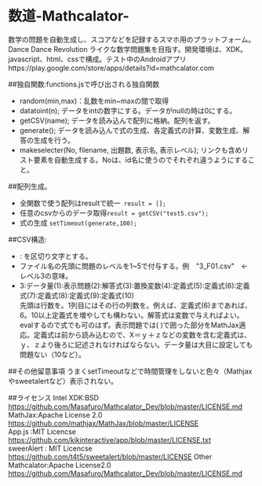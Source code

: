 数道-Mathcalator-
==========================================

数学の問題を自動生成し、スコアなどを記録するスマホ用のプラットフォーム。Dance Dance Revolution ライクな数学問題集を目指す。開発環境は、XDK。javascript、html、cssで構成。テスト中のAndroidアプリhttps://play.google.com/store/apps/details?id=mathcalator.com  

##独自関数:functions.jsで呼び出される独自関数  
* random(min,max)：乱数をmin~maxの間で取得
* datatoint(n); データをintの数字にする。データがnullの時は0にする。
* getCSV(name); データを読み込んで配列に格納。配列を返す。
* generate(); データを読み込んで式の生成、各定義式の計算、変数生成、解答の生成を行う。
* makeselecter(No, filename, 出題数, 表示名, 表示レベル); リンクも含めリスト要素を自動生成する。Noは、id名に使うのでそれぞれ違うようにすること。

##配列生成。　　
* 全関数で使う配列はresultで統一` result = [];`　　
* 任意のcsvからのデータ取得` result = getCSV("test5.csv"); `　　
* 式の生成 ` setTimeout(generate,100); `　　


##CSV構造:
* : を区切り文字とする。
* ファイル名の先頭に問題のレベルを1~5で付与する。例　"3_F01.csv"　←　レベル3の意味。  
* 3:データ量(1):表示問題(2):解答式(3):置換変数(4):定義式(5):定義式(6):定義式(7):定義式(8):定義式(9):定義式(10)  
先頭は行数を。1列目にはその行の列数を。例えば、定義式(6)まであれば、6。10以上定義式を増やしても構わない。解答式は変数で与えればよい。evalするので式でも可のはず。表示問題では\( \)で囲った部分をMathJax適応。定義式は前から読み込むので、X＝ｙ＋ｚなどの変数を含む定義式は、ｙ、ｚより後ろに記述されなければならない。データ量は大目に設定しても問題ない（10など）。

##その他留意事項
うまくsetTimeoutなどで時間管理をしないと色々（Mathjaxやsweetalertなど）表示されない。

##ライセンス
Intel XDK:BSD https://github.com/Masafuro/Mathcalator_Dev/blob/master/LICENSE.md  
MathJax:Apache License 2.0 https://github.com/mathjax/MathJax/blob/master/LICENSE  
App.js :MIT Licencse https://github.com/kikinteractive/app/blob/master/LICENSE.txt  
sweerAlert : MIT Licencse https://github.com/t4t5/sweetalert/blob/master/LICENSE
Other  
 Mathcalator:Apache License2.0 https://github.com/Masafuro/Mathcalator_Dev/blob/master/LICENSE.md  
